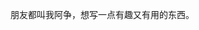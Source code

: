 朋友都叫我阿争，想写一点有趣又有用的东西。

<!---
azh3ng/azh3ng is a ✨ special ✨ repository because its `README.md` (this file) appears on your GitHub profile.
You can click the Preview link to take a look at your changes.
--->
